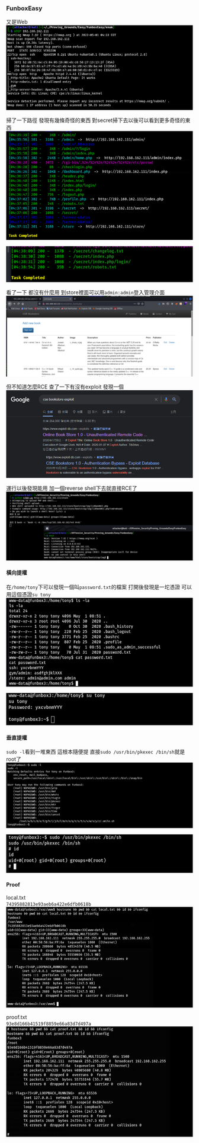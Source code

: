 ### FunboxEasy  
  
又是Web  
![](images/qV0Caq6.png)  
  
掃了一下路徑 發現有幾條奇怪的東西 對secret掃下去以後可以看到更多奇怪的東西  
![](images/gX7Ozlf.png)  
  
![](images/ETB7jGp.png)  
  
看了一下 都沒有什麼用 到store裡面可以用`admin:admin`登入管理介面  
![](images/rTONJAk.png)  
  
但不知道怎麼RCE 查了一下有沒有exploit 發現一個  
![](images/GZONiBh.png)  
  
運行以後發現能用 加一個reverse shell下去就直接RCE了  
![](images/QfmsH0n.png)  
  
#### 橫向提權  
  
在`/home/tony`下可以發現一個叫`password.txt`的檔案 打開後發現是一坨憑證 可以用這個憑證`su tony`  
![](images/Q76WMrn.png)  
  
![](images/jZ52PDG.png)  
  
#### 垂直提權  
  
`sudo -l`看到一堆東西 這根本隨便提 直接`sudo /usr/bin/pkexec /bin/sh`就是root了  
![](images/wLq7QjU.png)  
  
![](images/IsOxRws.png)  
  
#### Proof  
  
local.txt  
`74395882813e93aeb6a422e6dfb0618b`  
![](images/PjrCJ4r.png)  
  
proof.txt  
`93e8d166b41519f8859e66a83d7d497a`  
![](images/tH3mDpw.png)